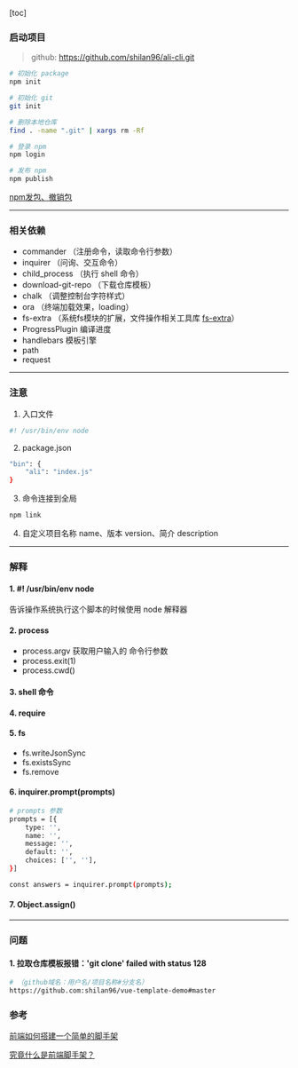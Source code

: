 [toc]

### 启动项目
> github: https://github.com/shilan96/ali-cli.git

```bash
# 初始化 package
npm init

# 初始化 git
git init

# 删除本地仓库
find . -name ".git" | xargs rm -Rf

# 登录 npm
npm login

# 发布 npm
npm publish
```
[npm发包、撤销包](https://www.cnblogs.com/penghuwan/p/6973702.html)

---

### 相关依赖
- commander （注册命令，读取命令行参数）
- inquirer （问询、交互命令）
- child_process （执行 shell 命令）
- download-git-repo （下载仓库模板）
- chalk （调整控制台字符样式）
- ora （终端加载效果，loading）
- fs-extra （系统fs模块的扩展，文件操作相关工具库 [fs-extra](https://www.jianshu.com/p/d6990a03d610)）
- ProgressPlugin 编译进度
- handlebars 模板引擎
- path
- request

---

### 注意
1. 入口文件
```bash
#! /usr/bin/env node
```

2. package.json
```bash
"bin": {
	"ali": "index.js"
}
```

3. 命令连接到全局
```bash
npm link
```

4. 自定义项目名称 name、版本 version、简介 description

---

### 解释
#### 1. #! /usr/bin/env node
告诉操作系统执行这个脚本的时候使用 node 解释器

#### 2. process
- process.argv 获取用户输入的 命令行参数
- process.exit(1)
- process.cwd()


#### 3. shell 命令

#### 4. require

#### 5. fs
- fs.writeJsonSync
- fs.existsSync
- fs.remove

#### 6. inquirer.prompt(prompts)
```bash
# prompts 参数
prompts = [{
	type: '',
	name: '',
	message: '',
	default: '',
	choices: ['', ''],
}]

const answers = inquirer.prompt(prompts);
```

#### 7. Object.assign()

---

### 问题
#### 1. 拉取仓库模板报错：'git clone' failed with status 128
```bash
# （github域名：用户名/项目名称#分支名）
https://github.com:shilan96/vue-template-demo#master
```


### 参考
[前端如何搭建一个简单的脚手架](https://blog.csdn.net/weixin_33835103/article/details/91430283)

[究竟什么是前端脚手架？](https://www.jianshu.com/p/25ce8cf2e6a7)

